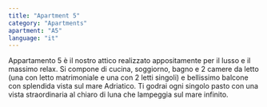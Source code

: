 ```yaml
---
title: "Apartment 5"
category: "Apartments"
apartment: "A5"
language: "it"
---
```


Appartamento 5 è il nostro attico realizzato appositamente per il lusso e il massimo relax. Si compone di cucina, soggiorno, bagno e 2 camere da letto (una con letto matrimoniale e una con 2 letti singoli) e bellissimo balcone con splendida vista sul mare Adriatico. Ti godrai ogni singolo pasto con una vista straordinaria al chiaro di luna che lampeggia sul mare infinito.
